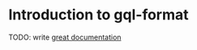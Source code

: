 # Introduction to gql-format

TODO: write [great documentation](http://jacobian.org/writing/what-to-write/)
